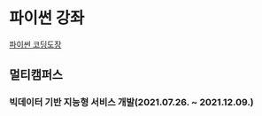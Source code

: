 # 파이썬 강좌
[파이썬 코딩도장](https://dojang.io/course/view.php?id=7)

## 멀티캠퍼스
### 빅데이터 기반 지능형 서비스 개발(2021.07.26. ~ 2021.12.09.)
